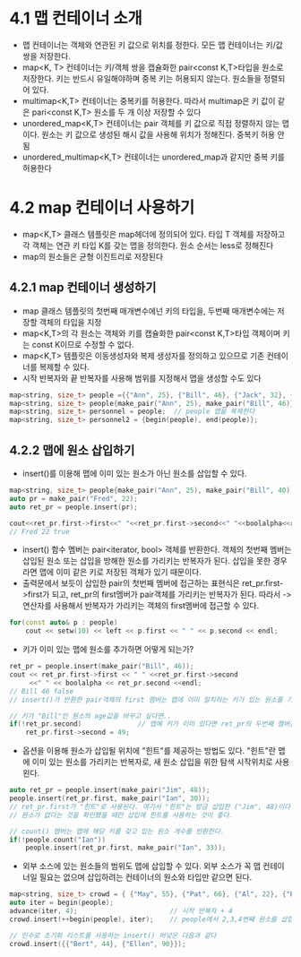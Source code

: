 # 4.1 맵 컨테이너 소개
- 맵 컨테이너는 객체와 연관된 키 값으로 위치를 정한다. 모든 맵 컨테이너는 키/값 쌍을 저장한다. 
- map<K, T> 컨테이너는 키/객체 쌍을 캡슐화한 pair<const K,T>타입을 원소로 저장한다. 키는 반드시 유일해야하며 중복 키는 허용되지 않는다. 원소들을 정렬되어 있다.
- multimap<K,T> 컨테이너는 중복키를 허용한다. 따라서 multimap은 키 값이 같은 pari<const K,T> 원소를 두 개 이상 저장할 수 있다
- unordered_map<K,T> 컨테이너는 pair 객체를 키 값으로 직접 정렬하지 않는 맵이다. 원소는 키 값으로 생성된 해시 값을 사용해 위치가 정해진다. 중복키 허용 안됨
- unordered_multimap<K,T> 컨테이너는 unordered_map과 같지만 중복 키를 허용한다

# 4.2 map 컨테이너 사용하기
- map<K,T> 클래스 템플릿은 map헤더에 정의되어 있다. 타입 T 객체를 저장하고 각 객체는 연관 키 타입 K를 갖는 맵을 정의한다. 원소 순서는 less<K>로 정해진다
- map의 원소들은 균형 이진트리로 저장된다

## 4.2.1 map 컨테이너 생성하기
- map 클래스 템플릿의 첫번째 매개변수에넌 키의 타입을, 두번째 매개변수에는 저장할 객체의 타입을 지정
- map<K,T>의 각 원소는 객체와 키를 캡슐화한 pair<const K,T>타입 객체이며 키는 const K이므로 수정할 수 없다.
- map<K,T> 템플릿은 이동생성자와 복제 생성자를 정의하고 있으므로 기존 컨테이너를 복제할 수 있다.
- 시작 반복자와 끝 반복자를 사용해 범위를 지정해서 맵을 생성할 수도 있다
```C++
map<string, size_t> people ={{"Ann", 25}, {"Bill", 46}, {"Jack", 32}, {"Jill",32}};
map<string, size_t> people{make_pair("Ann", 25), make_pair("Bill", 46)};
map<string, size_t> personnel = people;  // people 맵을 복제한다
map<string, size_t> personnel2 = {begin(people), end(people)};
```

## 4.2.2 맵에 원소 삽입하기
- insert()를 이용해 맵에 이미 있는 원소가 아닌 원소를 삽입할 수 있다.
```C++
map<string, size_t> people{make_pair("Ann", 25), make_pair("Bill", 40), make_pair("Jack", 32), make_pair("Jill",32)};
auto pr = make_pair("Fred", 22);
auto ret_pr = people.insert(pr);

cout<<ret_pr.first->first<<" "<<ret_pr.first->second<<" "<<boolalpha<<ret_pr.second<<" \n";
// Fred 22 true
```
- insert() 함수 멤버는 pair<iterator, bool> 객체를 반환한다. 객체의 첫번째 멤버는 삽입된 원소 또는 삽입을 방해한 원소를 가리키는 반복자가 된다. 삽입을 못한 경우라면 맵에 이미 같은 키로 저장된 객체가 있기 때문이다.
- 출력문에서 보듯이 삽입한 pair의 첫번째 멤버에 접근하는 표현식은 ret_pr.first->first가 되고, ret_pr의 first멤버가 pair객체를 가리키는 반복자가 된다. 따라서 -> 연산자를 사용해서 반복자가 가리키는 객체의 first멤버에 접근할 수 있다. 
```C++
for(const auto& p : people)
    cout << setw(10) << left << p.first << " " << p.second << endl;
```
- 키가 이미 있는 맵에 원소를 추가하면 어떻게 되는가?
```C++
ret_pr = people.insert(make_pair("Bill", 46));
cout << ret_pr.first->first << " " <<ret_pr.first->second
     <<" " << boolalpha << ret_pr.second <<endl;    
// Bill 46 false
// insert()가 반환한 pair객체의 first 멤버는 맵에 이미 일치하는 키가 있는 원소를 가리키고, second 멤버는 삽입을 못했다는 false를 반환한다. 

// 키가 "Bill"인 원소의 age값을 바꾸고 싶다면..
if(!ret_pr.second)              // 맵에 키가 이미 있다면 ret_pr의 두번째 멤버는 false가 된다
    ret_pr.first->second = 49;

```
- 옵션을 이용해 원소가 삽입될 위치에 "힌트"를 제공하는 방법도 있다. "힌트"란 맵에 이미 있는 원소를 가리키는 반복자로, 새 원소 삽입을 위한 탐색 시작위치로 사용왼다. 
```C++
auto ret_pr = people.insert(make_pair("Jim", 48));
people.insert(ret_pr.first, make_pair("Ian", 30));  
// ret_pr.first가 "힌트"로 사용된다. 여기서 "힌트"는 방금 삽입한 ("Jim", 48)이다. 
// 원소가 없다는 것을 확인했을 때만 삽입에 힌트를 사용하는 것이 좋다.

// count() 멤버는 맵에 해당 키를 갖고 있는 원소 개수를 반환한다. 
if(!people.count("Ian"))
    people.insert(ret_pr.first, make_pair("Ian", 33));

```

- 외부 소스에 있는 원소들의 범위도 맵에 삽입할 수 있다. 외부 소스가 꼭 맵 컨테이너일 필요는 없으며 삽입하려는 컨테이너의 원소와 타입만 같으면 된다.
```C++
map<string, size_t> crowd = { {"May", 55}, {"Pat", 66}, {"Al", 22}, {"Ben", 44}};
auto iter = begin(people);
advance(iter, 4);                       // 시작 반복자 + 4
crowd.insert(++begin(people), iter);    // people에서 2,3,4번쨰 원소를 삽입. 끝 반복자 iter(다섯번째 원소를 가리킴)

// 인수로 초기화 리스트를 사용하는 insert() 버넞은 다음과 같다
crowd.insert({{"Bert", 44}, {"Ellen", 90}});

```



